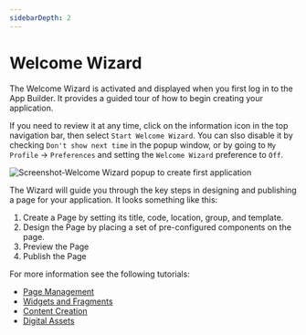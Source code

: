 ```yaml
---
sidebarDepth: 2
---
```


# Welcome Wizard

The Welcome Wizard is activated and displayed when you first log in to the App Builder. It provides a guided tour of how to begin creating your application. 

If you need to review it at any time, click on the information icon in the top navigation bar, then select `Start Welcome Wizard`. You can slso disable it by checking `Don't show next time` in the popup window, or by going to `My Profile` → `Preferences` and setting the `Welcome Wizard` preference to `Off`.

![Screenshot-Welcome Wizard popup to create first application](./img/welcome-wizard.png)

The Wizard will guide you through the key steps in designing and publishing a page for your application. It looks something like this:
1. Create a Page by setting its title, code, location, group, and template.
2. Design the Page by placing a set of pre-configured components on the page.
3. Preview the Page
4. Publish the Page

For more information see the following tutorials:
* [Page Management](../../tutorials/compose/page-management.md)
* [Widgets and Fragments](../../tutorials/compose/widgets-fragments.md)
* [Content Creation](../../tutorials/compose/content-tutorial.md)
* [Digital Assets](../../tutorials/compose/digital-assets-tutorial.md)
